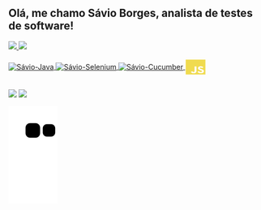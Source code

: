 ## Olá, me chamo Sávio Borges, analista de testes de software!

<div>
<a href="https://github.com/SavioHolanda">
<img height="160em" src="https://github-readme-stats.vercel.app/api/?username=SavioHolanda&show_icons=true&theme=dracula&count_private=true"/>
<img height="160em" src="https://github-readme-stats.vercel.app/api/top-langs/?username=SavioHolanda&layout=compact&langs_count=7&theme=dracula"/>
</div>

<div style="display: inline_block"><br>
  <img align="center" alt="Sávio-Java" height="30" width="40" src="https://cdn.jsdelivr.net/gh/devicons/devicon/icons/java/java-original.svg">
  <img align="center" alt="Sávio-Selenium" height="30" width="40" src="https://cdn.jsdelivr.net/gh/devicons/devicon/icons/selenium/selenium-original.svg">
  <img align="center" alt="Sávio-Cucumber" height="30" width="40" src="https://cdn.jsdelivr.net/gh/devicons/devicon/icons/cucumber/cucumber-plain.svg">
  <img align="center" alt="Sávio-Js" height="30" width="40" src="https://raw.githubusercontent.com/devicons/devicon/master/icons/javascript/javascript-plain.svg">
</div>

## 

<div>
<a href="https://instagram.com/s4vio4" target="_blank"><img src="https://img.shields.io/badge/-Instagram-%23E4405F?style=for-the-badge&logo=instagram&logoColor=white" target="_blank"></a>
<a href="https://www.linkedin.com/in/savio-holanda/" target="_blank"><img src="https://img.shields.io/badge/-LinkedIn-%230077B5?style=for-the-badge&logo=linkedin&logoColor=white" target="_blank"></a>  
</div>

 ![Snake animation](https://github.com/SavioHolanda/SavioHolanda/blob/output/github-contribution-grid-snake.svg)
